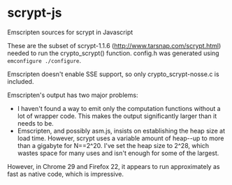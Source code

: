 scrypt-js
=========

Emscripten sources for scrypt in Javascript

These are the subset of scrypt-1.1.6 (http://www.tarsnap.com/scrypt.html) needed
to run the crypto_scrypt() function.  config.h was generated using `emconfigure
./configure`.

Emscripten doesn't enable SSE support, so only crypto_scrypt-nosse.c is included.

Emscripten's output has two major problems:

* I haven't found a way to emit only the computation functions without
  a lot of wrapper code. This makes the output significantly larger
  than it needs to be.
* Emscripten, and possibly asm.js, insists on establishing the heap
  size at load time. However, scrypt uses a variable amount of
  heap--up to more than a gigabyte for N==2^20.  I've set the heap
  size to 2^28, which wastes space for many uses and isn't enough for
  some of the largest.

However, in Chrome 29 and Firefox 22, it appears to run approximately
as fast as native code, which is impressive.
